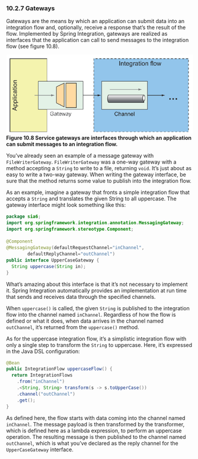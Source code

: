 ### 10.2.7 Gateways

Gateways are the means by which an application can submit data into an integration flow and, optionally, receive a response that’s the result of the flow. Implemented by Spring Integration, gateways are realized as interfaces that the application can call to send messages to the integration flow (see figure 10.8).

![Figure 10.8](../../assets/10.8.png)
**Figure 10.8 Service gateways are interfaces through which an application can submit messages to an integration flow.**

You’ve already seen an example of a message gateway with `FileWriterGateway`. `FileWriterGateway` was a one-way gateway with a method accepting a `String` to write to a file, returning `void`. It’s just about as easy to write a two-way gateway. When writing the gateway interface, be sure that the method returns some value to publish into the integration flow.

As an example, imagine a gateway that fronts a simple integration flow that accepts a `String` and translates the given String to all uppercase. The gateway interface might look something like this:

```java
package sia6;
import org.springframework.integration.annotation.MessagingGateway;
import org.springframework.stereotype.Component;

@Component
@MessagingGateway(defaultRequestChannel="inChannel",
        defaultReplyChannel="outChannel")
public interface UpperCaseGateway {
  String uppercase(String in);
}
```

What’s amazing about this interface is that it’s not necessary to implement it. Spring Integration automatically provides an implementation at run time that sends and receives data through the specified channels.

When `uppercase()` is called, the given `String` is published to the integration flow into the channel named `inChannel`. Regardless of how the flow is defined or what it does, when data arrives in the channel named `outChannel`, it’s returned from the `uppercase()` method.

As for the uppercase integration flow, it’s a simplistic integration flow with only a single step to transform the `String` to uppercase. Here, it’s expressed in the Java DSL configuration:

```java
@Bean
public IntegrationFlow uppercaseFlow() {
  return IntegrationFlows
    .from("inChannel")
    .<String, String> transform(s -> s.toUpperCase())
    .channel("outChannel")
    .get();
}
```

As defined here, the flow starts with data coming into the channel named `inChannel`. The message payload is then transformed by the transformer, which is defined here as a lambda expression, to perform an uppercase operation. The resulting message is then published to the channel named `outChannel`, which is what you’ve declared as the reply channel for the `UpperCaseGateway` interface.
